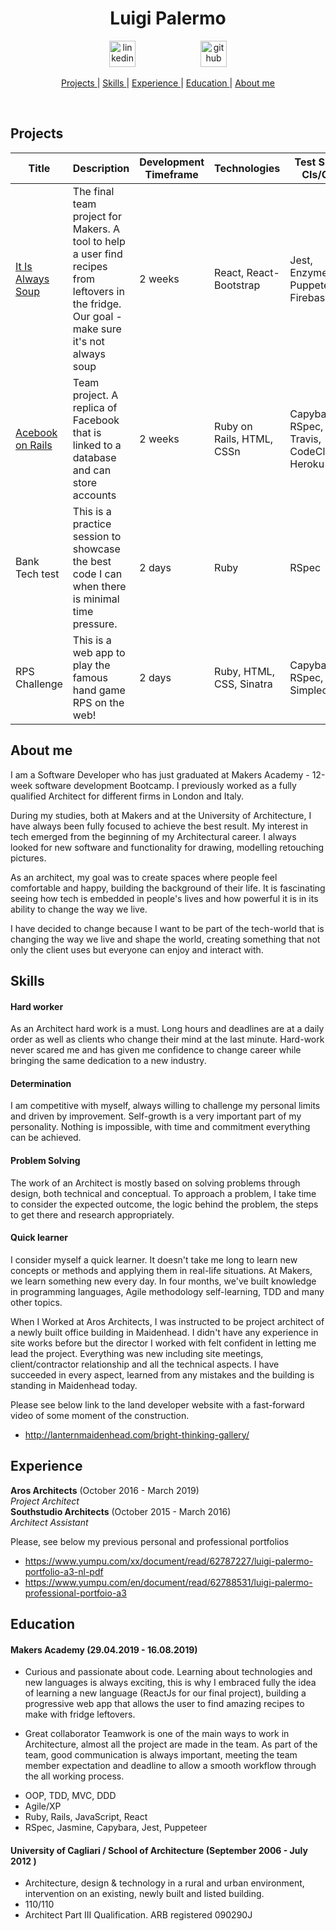 <h1 align="center">Luigi Palermo</h1>

<div align="center">
<a  href="https://www.linkedin.com/in/luigi-palermo-b09733a0/"><img src="https://www.iconfinder.com/data/icons/free-social-icons/67/linkedin_circle_color-512.png" alt="linkedin" hspace="50" height="42" width="42"></a>
<a  href="https://github.com/l-palermo"><img src="https://cdn0.iconfinder.com/data/icons/octicons/1024/mark-github-512.png" alt="github" hspace="50" height="42" width="42"></a>
</div>

<div align="center">

[Projects ](#projects) | 
[Skills ](#skills) | 
[Experience ](#experience) | 
[Education ](#education) | 
[About me ](#about-me) 

</div>

<div align='center'>
<a href="https://sourcerer.io/l-palermo"><img src="https://img.shields.io/badge/JavaScript-226%20commits-orange.svg" alt=""></a>
<a href="https://sourcerer.io/l-palermo"><img src="https://img.shields.io/badge/HTML-220%20commits-orange.svg" alt=""></a>
<a href="https://sourcerer.io/l-palermo"><img src="https://img.shields.io/badge/CSS-213%20commits-orange.svg" alt=""></a>
<a href="https://sourcerer.io/l-palermo"><img src="https://img.shields.io/badge/Ruby-129%20commits-orange.svg" alt=""></a>
</div>

## Projects
| Title | Description | Development Timeframe | Technologies | Test Suites CIs/CDs | The code |
|--|--|--|--|--|--|
|<a href="https://it-is-always-soup.firebaseapp.com/">It Is Always Soup</a> | The final team project for Makers. A tool to help a user find recipes from leftovers in the fridge. Our goal - make sure it's not always soup | 2 weeks | React, React-Bootstrap |  Jest, Enzyme, Puppeteer, Firebase | <a href='https://github.com/ajosephides/i.i.a.s'>Github</a>|
|<a href="https://acebook-data-thieves.herokuapp.com/">Acebook on Rails</a> | Team project. A replica of Facebook that is linked to a database and can store accounts | 2 weeks | Ruby on Rails, HTML, CSSn| Capybara, RSpec, Travis, CodeClimate, Heroku | <a href='https://github.com/l-palermo/Acebook---Data-Thieves'>Github</a>|
| Bank Tech test | This is a practice session to showcase the best code I can when there is minimal time pressure. | 2 days | Ruby | RSpec | <a href="https://github.com/l-palermo/Bank-tech-test">Github</a> |
| RPS Challenge | This is a web app to play the famous hand game RPS on the web! <br> | 2 days | Ruby, HTML, CSS, Sinatra | Capybara, RSpec, Simplecov | <a href="https://github.com/l-palermo/rps-challenge">Github</a>|

## About me

I am a Software Developer who has just graduated at Makers Academy - 12-week software development Bootcamp. I previously worked as a fully qualified Architect for different firms in London and Italy.

During my studies, both at Makers and at the University of Architecture, I have always been fully focused to achieve the best result.
My interest in tech emerged from the beginning of my Architectural career. I always looked for new software and functionality for drawing, modelling retouching pictures.

As an architect, my goal was to create spaces where people feel comfortable and happy, building the background of their life. It is fascinating seeing how tech is embedded in people's lives and how powerful it is in its ability to change the way we live.

I have decided to change because I want to be part of the tech-world that is changing the way we live and shape the world, creating something that not only the client uses but everyone can enjoy and interact with.

## Skills

#### Hard worker

As an Architect hard work is a must. Long hours and deadlines are at a daily order as well as clients who change their mind at the last minute. Hard-work never scared me and has given me confidence to change career while bringing the same dedication to a new industry.

#### Determination

I am competitive with myself, always willing to challenge my personal limits and driven by improvement. 
Self-growth is a very important part of my personality. Nothing is impossible, with time and commitment everything can be achieved.

#### Problem Solving

The work of an Architect is mostly based on solving problems through design, both technical and conceptual.
To approach a problem, I take time to consider the expected outcome, the logic behind the problem, the steps to get there and research appropriately.

#### Quick learner

I consider myself a quick learner. It doesn't take me long to learn new concepts or methods and applying them in real-life situations. 
At Makers, we learn something new every day. In four months, we've built knowledge in programming languages, Agile methodology self-learning, TDD and many other topics. 

When I Worked at Aros Architects, I was instructed to be project architect of a newly built office building in Maidenhead. I didn't have any experience in site works before but the director I worked with felt confident in letting me lead the project. 
Everything was new including site meetings, client/contractor relationship and all the technical aspects.
I have succeeded in every aspect, learned from any mistakes and the building is standing in Maidenhead today.

Please see below link to the land developer website with a fast-forward video of some moment of the construction.

* http://lanternmaidenhead.com/bright-thinking-gallery/

## Experience

**Aros Architects** (October 2016 - March 2019)    
*Project Architect*  
**Southstudio Architects** (October 2015 - March 2016)   
*Architect Assistant* 

Please, see below my previous personal and professional portfolios
* https://www.yumpu.com/xx/document/read/62787227/luigi-palermo-portfolio-a3-nl-pdf
* https://www.yumpu.com/en/document/read/62788531/luigi-palermo-professional-portfoio-a3

## Education

#### Makers Academy (29.04.2019 - 16.08.2019)

* Curious and passionate about code. 
Learning about technologies and new languages is always exciting, this is why I embraced fully the idea of learning a new language (ReactJs for our final project), building a progressive web app that allows the user to find amazing recipes to make with fridge leftovers.

* Great collaborator 
Teamwork is one of the main ways to work in Architecture, almost all the project are made in the team. As part of the team, good communication is always important, meeting the team member expectation and deadline to allow a smooth workflow through the all working process.

- OOP, TDD, MVC, DDD
- Agile/XP
- Ruby, Rails, JavaScript, React
- RSpec, Jasmine, Capybara, Jest, Puppeteer

#### University of Cagliari / School of Architecture (September 2006 - July 2012 )

- Architecture, design & technology in a rural and urban environment, intervention on an existing, newly built and listed building.
- 110/110
- Architect Part III Qualification. ARB registered 090290J
